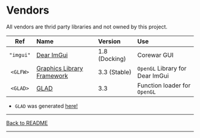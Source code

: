 <H1> Vendors </H1>
All vendors are thrid party libraries and not owned by this project.  

Ref | Name | Version | Use
:-: | :--  | :-- | :--
`"imgui"` | [Dear ImGui](https://github.com/ocornut/imgui/tree/docking)                | 1.8 (Docking) | Corewar GUI
`<GLFW>`  | [Graphics Library Framework](https://github.com/glfw/glfw/tree/3.3-stable) | 3.3 (Stable)  | `OpenGL` Library for Dear ImGui
`<GLAD>`  | [GLAD](https://github.com/Dav1dde/glad)                                    | 3.3           | Function loader for `OpenGL`

* `GLAD` was generated [here!](https://glad.dav1d.de/)
___
[Back to README](../../README.md)
___

